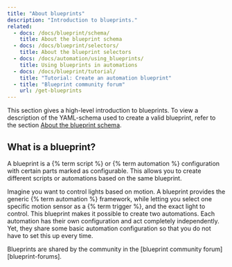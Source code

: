 ```yaml
---
title: "About blueprints"
description: "Introduction to blueprints."
related:
  - docs: /docs/blueprint/schema/
    title: About the blueprint schema
  - docs: /docs/blueprint/selectors/
    title: About the blueprint selectors
  - docs: /docs/automation/using_blueprints/
    title: Using blueprints in automations
  - docs: /docs/blueprint/tutorial/
    title: "Tutorial: Create an automation blueprint"
  - title: "Blueprint community forum"
    url: /get-blueprints
---
```


This section gives a high-level introduction to blueprints. To view a description of the YAML-schema used to create a valid blueprint, refer to the section [About the blueprint schema](/docs/blueprint/schema/).

## What is a blueprint?

A blueprint is a {% term script %} or {% term automation %} configuration with certain parts marked as configurable. This allows you to create different scripts or automations based on the same blueprint.

Imagine you want to control lights based on motion. A blueprint provides the generic {% term automation %} framework, while letting you select one specific motion sensor as a {% term trigger %}, and the exact light to control. This blueprint makes it possible to create two automations. Each automation has their own configuration and act completely independently. Yet, they share some basic automation configuration so that you do not have to set this up every time.

Blueprints are shared by the community in the [blueprint community forum][blueprint-forums].
